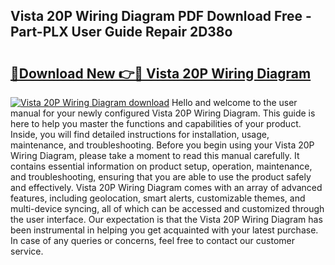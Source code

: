 ## Vista 20P Wiring Diagram PDF Download Free - Part-PLX User Guide Repair 2D38o

# <h2><a href="http://dfpwsf.blite.top/?on=Vista+20P+Wiring+Diagram">🔗Download New 👉🔴 Vista 20P Wiring Diagram</a></h2>

[![Vista 20P Wiring Diagram download](https://i.imgur.com/lujVjoI.png)](http://dfpwsf.blite.top/?on=Vista+20P+Wiring+Diagram)
Hello and welcome to the user manual for your newly configured Vista 20P Wiring Diagram. This guide is here to help you master the functions and capabilities of your product. Inside, you will find detailed instructions for installation, usage, maintenance, and troubleshooting. Before you begin using your Vista 20P Wiring Diagram, please take a moment to read this manual carefully. It contains essential information on product setup, operation, maintenance, and troubleshooting, ensuring that you are able to use the product safely and effectively. Vista 20P Wiring Diagram comes with an array of advanced features, including geolocation, smart alerts, customizable themes, and multi-device syncing, all of which can be accessed and customized through the user interface. Our expectation is that the Vista 20P Wiring Diagram has been instrumental in helping you get acquainted with your latest purchase. In case of any queries or concerns, feel free to contact our customer service.
